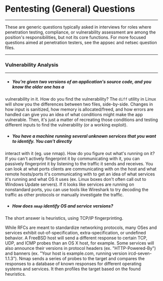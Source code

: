 # Pentesting (General) Questions
------
These are generic questions typically asked in interviews for roles where penetration testing, compliance, or 
vulnerability assessment are among the position's responsibilities, but not its core functions. For more 
focused questions aimed at penetration testers, see the appsec and netsec question files.

------
### Vulnerability Analysis
------

+ ##### You're given two versions of an application's source code, and you know the older one has a 
vulnerability in it. How do you find the vulnerability?
The `diff` utility in Linux will show you the differences between two files, side-by-side. Changes in how 
input is sanitized, how memory is allocated/freed, and how errors are handled can give you an idea of what 
conditions might make the app vulnerable. Then, it's just a matter of recreating those conditions and testing 
different inputs to find the vulnerability (or a working exploit).


+ ##### You have a machine running several unknown services that you want to identify. You can't directly 
interact with it (eg. use nmap). How do you figure out what's running on it?
If you can't actively fingerprint it by communicating with it, you can passively fingerprint it by listening 
to the traffic it sends and receives. You can look at what ports clients are communicating with on the host 
and what remote hosts/ports it's communicating with to get an idea of what services it's running and what OS 
it uses (ex. Linux boxes don't often call out to Windows Update servers). If it looks like services are 
running on nonstandard ports, you can use tools like Wireshark to try decoding the traffic as other protocols 
or manually investigate the traffic.

+ ##### How does `nmap` identify OS and service versions?
The short answer is heuristics, using TCP/IP fingerprinting.

While RFCs are meant to standardize networking protocols, many OSes and services exhibit 
out-of-specification, extra-specification, or undefined behavior. A FreeBSD host will send a different 
response to certain TCP, UDP, and ICMP probes than an OS X host, for example. Some services will also 
announce their versions in protocol headers (ex. "HTTP-Powered-By") and banners (ex. "Your host is 
example.com, running version ircd-seven-1.1.3"). Nmap sends a series of probes to the target and compares the 
responses to a database of known responses for different operating systems and services. It then profiles the 
target based on the found heuristics.
